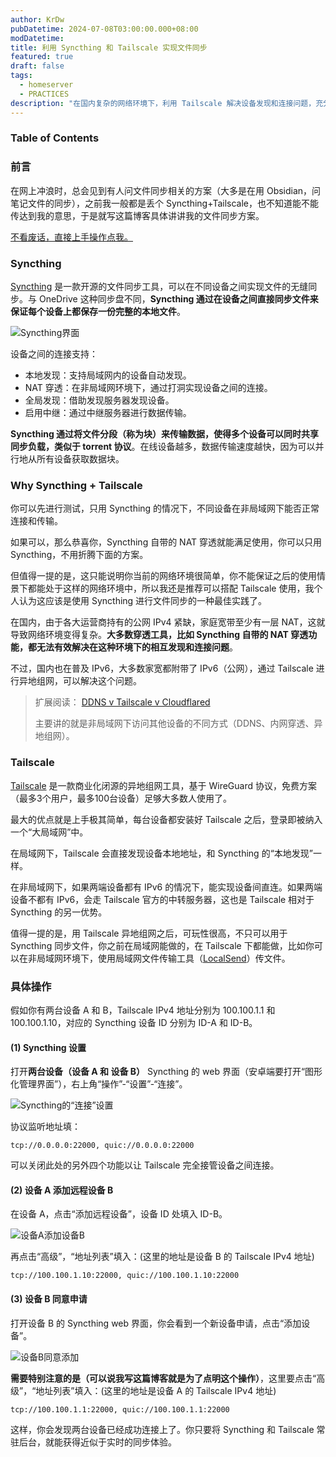 ```yaml
---
author: KrDw
pubDatetime: 2024-07-08T03:00:00.000+08:00
modDatetime: 
title: 利用 Syncthing 和 Tailscale 实现文件同步
featured: true
draft: false
tags:
  - homeserver
  - PRACTICES
description: "在国内复杂的网络环境下，利用 Tailscale 解决设备发现和连接问题，充分发挥 Syncthing 的文件同步能力，并附上具体操作步骤。"
---
```


### Table of Contents

### 前言

在网上冲浪时，总会见到有人问文件同步相关的方案（大多是在用 Obsidian，问笔记文件的同步），之前我一般都是丢个 Syncthing+Tailscale，也不知道能不能传达到我的意思，于是就写这篇博客具体讲讲我的文件同步方案。

[不看废话，直接上手操作点我。](#具体操作)

### Syncthing

[Syncthing](https://syncthing.net/#) 是一款开源的文件同步工具，可以在不同设备之间实现文件的无缝同步。与 OneDrive 这种同步盘不同，**Syncthing 通过在设备之间直接同步文件来保证每个设备上都保存一份完整的本地文件**。

![Syncthing界面](https://img.k1r.in/2024/07/picgo_dfe39d3b3122b5dcf42f9148ea2ea913.png)

设备之间的连接支持：

- 本地发现：支持局域网内的设备自动发现。
- NAT 穿透：在非局域网环境下，通过打洞实现设备之间的连接。
- 全局发现：借助发现服务器发现设备。
- 启用中继：通过中继服务器进行数据传输。

**Syncthing 通过将文件分段（称为块）来传输数据，使得多个设备可以同时共享同步负载，类似于 torrent 协议**。在线设备越多，数据传输速度越快，因为可以并行地从所有设备获取数据块。

### Why Syncthing + Tailscale

你可以先进行测试，只用 Syncthing 的情况下，不同设备在非局域网下能否正常连接和传输。

如果可以，那么恭喜你，Syncthing 自带的 NAT 穿透就能满足使用，你可以只用 Syncthing，不用折腾下面的方案。

但值得一提的是，这只能说明你当前的网络环境很简单，你不能保证之后的使用情景下都能处于这样的网络环境中，所以我还是推荐可以搭配 Tailscale 使用，我个人认为这应该是使用 Syncthing 进行文件同步的一种最佳实践了。

在国内，由于各大运营商持有的公网 IPv4 紧缺，家庭宽带至少有一层 NAT，这就导致网络环境变得复杂。**大多数穿透工具，比如 Syncthing 自带的 NAT 穿透功能，都无法有效解决在这种环境下的相互发现和连接问题**。

不过，国内也在普及 IPv6，大多数家宽都附带了 IPv6（公网），通过 Tailscale 进行异地组网，可以解决这个问题。

> 扩展阅读： [DDNS v Tailscale v Cloudflared](../ddns-tailscale-cloudflared)
>
> 主要讲的就是非局域网下访问其他设备的不同方式（DDNS、内网穿透、异地组网）。

### Tailscale

[Tailscale](https://tailscale.com/) 是一款商业化闭源的异地组网工具，基于 WireGuard 协议，免费方案（最多3个用户，最多100台设备）足够大多数人使用了。

最大的优点就是上手极其简单，每台设备都安装好 Tailscale 之后，登录即被纳入一个“大局域网”中。

在局域网下，Tailscale 会直接发现设备本地地址，和 Syncthing 的“本地发现”一样。

在非局域网下，如果两端设备都有 IPv6 的情况下，能实现设备间直连。如果两端设备不都有 IPv6，会走 Tailscale 官方的中转服务器，这也是 Tailscale 相对于 Syncthing 的另一优势。

值得一提的是，用 Tailscale 异地组网之后，可玩性很高，不只可以用于 Syncthing 同步文件，你之前在局域网能做的，在 Tailscale 下都能做，比如你可以在非局域网环境下，使用局域网文件传输工具（[LocalSend](https://localsend.org/zh-CN)）传文件。

### 具体操作

假如你有两台设备 A 和 B，Tailscale IPv4 地址分别为 100.100.1.1 和 100.100.1.10，对应的 Syncthing 设备 ID 分别为 ID-A 和 ID-B。

#### (1) Syncthing 设置

打开**两台设备（设备 A 和 设备 B）** Syncthing 的 web 界面（安卓端要打开“图形化管理界面”），右上角“操作”-“设置”-“连接”。

![Syncthing的“连接”设置](https://img.k1r.in/2024/07/picgo_5f2762c9aff86f4379f5f0ee46d010f0.png)

协议监听地址填：

```
tcp://0.0.0.0:22000, quic://0.0.0.0:22000
```

可以关闭此处的另外四个功能以让 Tailscale 完全接管设备之间连接。

#### (2) 设备 A 添加远程设备 B

在设备 A，点击“添加远程设备”，设备 ID 处填入 ID-B。

![设备A添加设备B](https://img.k1r.in/2024/07/picgo_19434e54a8dd4d441d9db5b29be1fcbd.png)

再点击“高级”，“地址列表”填入：(这里的地址是设备 B 的 Tailscale IPv4 地址)

```
tcp://100.100.1.10:22000, quic://100.100.1.10:22000
```

#### (3) 设备 B 同意申请

打开设备 B 的 Syncthing web 界面，你会看到一个新设备申请，点击“添加设备”。

![设备B同意添加](https://img.k1r.in/2024/07/picgo_f732d85ca6d9c51909082d75b0a6e9d4.png)

**需要特别注意的是（可以说我写这篇博客就是为了点明这个操作）**，这里要点击“高级”，“地址列表”填入：(这里的地址是设备 A 的 Tailscale IPv4 地址)

```
tcp://100.100.1.1:22000, quic://100.100.1.1:22000
```

这样，你会发现两台设备已经成功连接上了。你只要将 Syncthing 和 Tailscale 常驻后台，就能获得近似于实时的同步体验。
